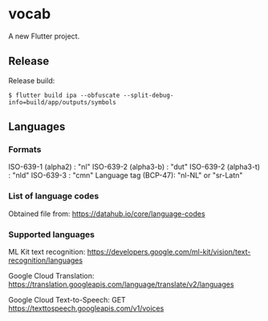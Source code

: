 # vocab

A new Flutter project.

## Release

Release build: 

    $ flutter build ipa --obfuscate --split-debug-info=build/app/outputs/symbols

## Languages

### Formats

ISO-639-1 (alpha2)   : "nl"
ISO-639-2 (alpha3-b) : "dut"
ISO-639-2 (alpha3-t) : "nld"
ISO-639-3            : "cmn"
Language tag (BCP-47): "nl-NL" or "sr-Latn"

### List of language codes

Obtained file from: https://datahub.io/core/language-codes

### Supported languages

ML Kit text recognition: https://developers.google.com/ml-kit/vision/text-recognition/languages

Google Cloud Translation: https://translation.googleapis.com/language/translate/v2/languages

Google Cloud Text-to-Speech: GET https://texttospeech.googleapis.com/v1/voices

